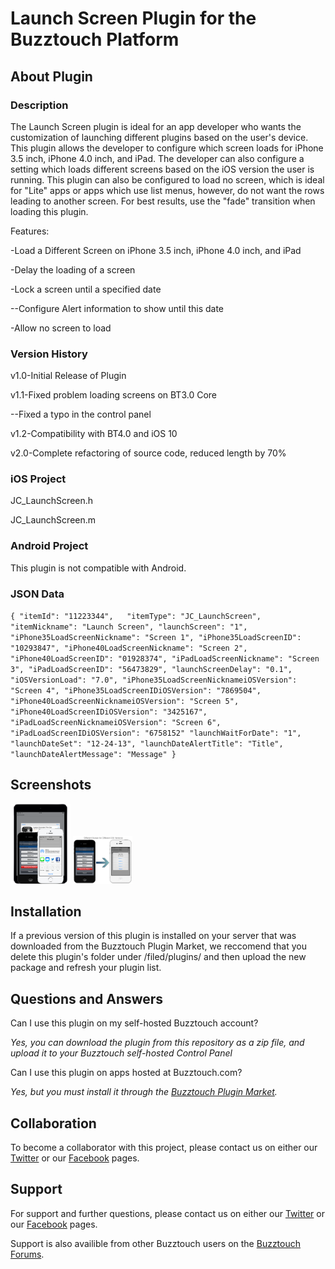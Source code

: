 # Launch Screen Plugin for the Buzztouch Platform

## About Plugin
### Description
The Launch Screen plugin is ideal for an app developer who wants the customization of launching different plugins based on the user's device. This plugin allows the developer to configure which screen loads for iPhone 3.5 inch, iPhone 4.0 inch, and iPad. The developer can also configure a setting which loads different screens based on the iOS version the user is running. This plugin can also be configured to load no screen, which is ideal for "Lite" apps or apps which use list menus, however, do not want the rows leading to another screen. For best results, use the "fade" transition when loading this plugin.

Features:

-Load a Different Screen on iPhone 3.5 inch, iPhone 4.0 inch, and iPad

-Delay the loading of a screen

-Lock a screen until a specified date

--Configure Alert information to show until this date

-Allow no screen to load


### Version History
v1.0-Initial Release of Plugin

v1.1-Fixed problem loading screens on BT3.0 Core

--Fixed a typo in the control panel

v1.2-Compatibility with BT4.0 and iOS 10

v2.0-Complete refactoring of source code, reduced length by 70%

### iOS Project
JC_LaunchScreen.h

JC_LaunchScreen.m

### Android Project
This plugin is not compatible with Android.

### JSON Data
`{
 "itemId": "11223344",  
 "itemType": "JC_LaunchScreen",
 "itemNickname": "Launch Screen",
 "launchScreen": "1",
 "iPhone35LoadScreenNickname": "Screen 1",
 "iPhone35LoadScreenID": "10293847",
 "iPhone40LoadScreenNickname": "Screen 2",
 "iPhone40LoadScreenID": "01928374",
 "iPadLoadScreenNickname": "Screen 3",
 "iPadLoadScreenID": "56473829",
 "launchScreenDelay": "0.1",
 "iOSVersionLoad": "7.0",
 "iPhone35LoadScreenNicknameiOSVersion": "Screen 4",
 "iPhone35LoadScreenIDiOSVersion": "7869504",
 "iPhone40LoadScreenNicknameiOSVersion": "Screen 5",
 "iPhone40LoadScreenIDiOSVersion": "3425167",
 "iPadLoadScreenNicknameiOSVersion": "Screen 6",
 "iPadLoadScreenIDiOSVersion": "6758152"
 "launchWaitForDate": "1",
 "launchDateSet": "12-24-13",
 "launchDateAlertTitle": "Title",
 "launchDateAlertMessage": "Message"
}`

## Screenshots

<img src="screenshots/screen-1.png" width="19%"/>
<img src="screenshots/screen-2.png" width="19%"/>

## Installation
If a previous version of this plugin is installed on your server that was downloaded from the Buzztouch Plugin Market, we reccomend that you delete this plugin's folder under /filed/plugins/ and then upload the new package and refresh your plugin list.

## Questions and Answers
Can I use this plugin on my self-hosted Buzztouch account?

*Yes, you can download the plugin from this repository as a zip file, and upload it to your Buzztouch self-hosted Control Panel*

Can I use this plugin on apps hosted at Buzztouch.com?

*Yes, but you must install it through the [Buzztouch Plugin Market](http://www.buzztouch.com/plugins/plugin.php?pid=8901C4D9F816959026BE5D9).*


## Collaboration
To become a collaborator with this project, please contact us on either our [Twitter](http://twitter.com/jakechasan) or our [Facebook](http://facebook.com/jakechasanapps) pages.


## Support
For support and further questions, please contact us on either our [Twitter](http://twitter.com/jakechasan) or our [Facebook](http://facebook.com/jakechasanapps) pages.

Support is also availible from other Buzztouch users on the [Buzztouch Forums](http://www.buzztouch.com/forum/).
